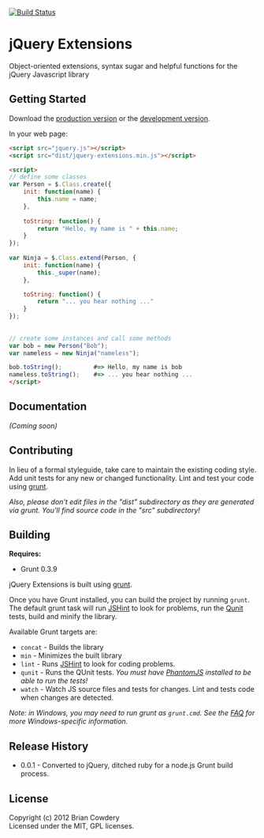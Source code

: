 [![Build Status](https://secure.travis-ci.org/bcowdery/jQuery-Extensions.png)](http://travis-ci.org/bcowdery/jQuery-Extensions)

# jQuery Extensions

Object-oriented extensions, syntax sugar and helpful functions for the jQuery Javascript library

## Getting Started
Download the [production version][min] or the [development version][max].

[min]: https://raw.github.com/bcowdery/jQuery-Extensions/master/dist/jquery-extensions.min.js
[max]: https://raw.github.com/bcowdery/jQuery-Extensions/master/dist/jquery-extensions.js

In your web page:

```html
<script src="jquery.js"></script>
<script src="dist/jquery-extensions.min.js"></script>

<script>
// define some classes
var Person = $.Class.create({
	init: function(name) {
        this.name = name;
    },
	
	toString: function() {
		return "Hello, my name is " + this.name;
	}    
});
	 		 													
var Ninja = $.Class.extend(Person, {
	init: function(name) {
		this._super(name);
	},

	toString: function() {
		return "... you hear nothing ..."
	}	
});		 
	
	
// create some instances and call some methods	
var bob = new Person("Bob");
var nameless = new Ninja("nameless");

bob.toString();   		#=> Hello, my name is bob
nameless.toString();	#=> ... you hear nothing ...	
</script>
```

## Documentation
_(Coming soon)_

## Contributing
In lieu of a formal styleguide, take care to maintain the existing coding style. Add unit tests for any new or changed functionality. Lint and test your code using [grunt](https://github.com/cowboy/grunt).

_Also, please don't edit files in the "dist" subdirectory as they are generated via grunt. You'll find source code in the "src" subdirectory!_

## Building

**Requires:**
* Grunt 0.3.9

jQuery Extensions is built using [grunt](https://github.com/cowboy/grunt).

Once you have Grunt installed, you can build the project by running `grunt`. The default grunt task will run [JSHint][jshint] to look for problems, run the [Qunit][qunit] tests, build and minify the library.

Available Grunt targets are:

* `concat` - Builds the library
* `min` - Minimizes the built library
* `lint` - Runs [JSHint][jshint] to look for coding problems.
* `qunit` - Runs the QUnit tests. _You must have [PhantomJS][phantom] installed to be able to run the tests!_
* `watch` - Watch JS source files and tests for changes. Lint and tests code when changes are detected.

_Note: in Windows, you may need to run grunt as `grunt.cmd`. See the [FAQ](/cowboy/grunt/blob/master/docs/faq.md) for more Windows-specific information._


## Release History
* 0.0.1 - Converted to jQuery, ditched ruby for a node.js Grunt build process.

## License
Copyright (c) 2012 Brian Cowdery  
Licensed under the MIT, GPL licenses.


[node]: http://nodejs.org/
[jshint]: http://www.jshint.com/
[uglify]: https://github.com/mishoo/UglifyJS/
[qunit]: http://docs.jquery.com/QUnit
[phantom]: http://www.phantomjs.org/